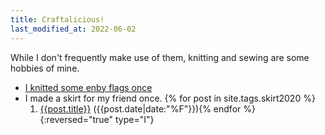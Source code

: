 ```yaml
---
title: Craftalicious!
last_modified_at: 2022-06-02
---
```

While I don't frequently make use of them, knitting and sewing are some hobbies of mine.

- [I knitted some enby flags once](/2020/12/10/enby-flags-some-assembly-required)
- I made a skirt for my friend once.
  {% for post in site.tags.skirt2020 %}
  1. <a href="{{post.url}}">{{post.title}}</a> ({{post.date|date:"%F"}}){% endfor %}
  {:reversed="true" type="I"}
